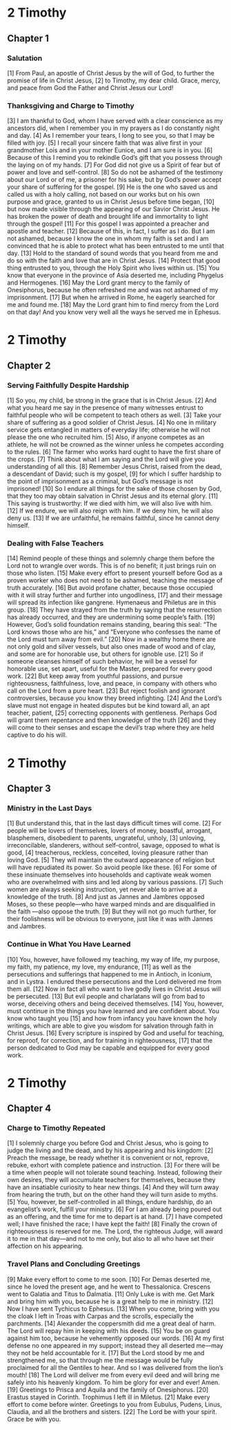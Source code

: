 # 2 Timothy

## Chapter 1 <!-- scripture:1 -->


### Salutation

[1] From Paul, an apostle of Christ Jesus by the will of God, to further the promise of life in Christ Jesus,
[2] to Timothy, my dear child. Grace, mercy, and peace from God the Father and Christ Jesus our Lord!

### Thanksgiving and Charge to Timothy

[3] I am thankful to God, whom I have served with a clear conscience as my ancestors did, when I remember you in my prayers as I do constantly night and day.
[4] As I remember your tears, I long to see you, so that I may be filled with joy.
[5] I recall your sincere faith that was alive first in your grandmother Lois and in your mother Eunice, and I am sure is in you.
[6] Because of this I remind you to rekindle God’s gift that you possess through the laying on of my hands.
[7] For God did not give us a Spirit of fear but of power and love and self-control.
[8] So do not be ashamed of the testimony about our Lord or of me, a prisoner for his sake, but by God’s power accept your share of suffering for the gospel.
[9] He is the one who saved us and called us with a holy calling, not based on our works but on his own purpose and grace, granted to us in Christ Jesus before time began,
[10] but now made visible through the appearing of our Savior Christ Jesus. He has broken the power of death and brought life and immortality to light through the gospel!
[11] For this gospel I was appointed a preacher and apostle and teacher.
[12] Because of this, in fact, I suffer as I do. But I am not ashamed, because I know the one in whom my faith is set and I am convinced that he is able to protect what has been entrusted to me until that day.
[13] Hold to the standard of sound words that you heard from me and do so with the faith and love that are in Christ Jesus.
[14] Protect that good thing entrusted to you, through the Holy Spirit who lives within us.
[15] You know that everyone in the province of Asia deserted me, including Phygelus and Hermogenes.
[16] May the Lord grant mercy to the family of Onesiphorus, because he often refreshed me and was not ashamed of my imprisonment.
[17] But when he arrived in Rome, he eagerly searched for me and found me.
[18] May the Lord grant him to find mercy from the Lord on that day! And you know very well all the ways he served me in Ephesus.
# 2 Timothy

## Chapter 2 <!-- scripture:2 -->


### Serving Faithfully Despite Hardship

[1] So you, my child, be strong in the grace that is in Christ Jesus.
[2] And what you heard me say in the presence of many witnesses entrust to faithful people who will be competent to teach others as well.
[3] Take your share of suffering as a good soldier of Christ Jesus.
[4] No one in military service gets entangled in matters of everyday life; otherwise he will not please the one who recruited him.
[5] Also, if anyone competes as an athlete, he will not be crowned as the winner unless he competes according to the rules.
[6] The farmer who works hard ought to have the first share of the crops.
[7] Think about what I am saying and the Lord will give you understanding of all this.
[8] Remember Jesus Christ, raised from the dead, a descendant of David; such is my gospel,
[9] for which I suffer hardship to the point of imprisonment as a criminal, but God’s message is not imprisoned!
[10] So I endure all things for the sake of those chosen by God, that they too may obtain salvation in Christ Jesus and its eternal glory.
[11] This saying is trustworthy:
If we died with him, we will also live with him.
[12] If we endure, we will also reign with him.
If we deny him, he will also deny us.
[13] If we are unfaithful, he remains faithful, since he cannot deny himself.

### Dealing with False Teachers

[14] Remind people of these things and solemnly charge them before the Lord not to wrangle over words. This is of no benefit; it just brings ruin on those who listen.
[15] Make every effort to present yourself before God as a proven worker who does not need to be ashamed, teaching the message of truth accurately.
[16] But avoid profane chatter, because those occupied with it will stray further and further into ungodliness,
[17] and their message will spread its infection like gangrene. Hymenaeus and Philetus are in this group.
[18] They have strayed from the truth by saying that the resurrection has already occurred, and they are undermining some people’s faith.
[19] However, God’s solid foundation remains standing, bearing this seal: “The Lord knows those who are his,” and “Everyone who confesses the name of the Lord must turn away from evil.”
[20] Now in a wealthy home there are not only gold and silver vessels, but also ones made of wood and of clay, and some are for honorable use, but others for ignoble use.
[21] So if someone cleanses himself of such behavior, he will be a vessel for honorable use, set apart, useful for the Master, prepared for every good work.
[22] But keep away from youthful passions, and pursue righteousness, faithfulness, love, and peace, in company with others who call on the Lord from a pure heart.
[23] But reject foolish and ignorant controversies, because you know they breed infighting.
[24] And the Lord’s slave must not engage in heated disputes but be kind toward all, an apt teacher, patient,
[25] correcting opponents with gentleness. Perhaps God will grant them repentance and then knowledge of the truth
[26] and they will come to their senses and escape the devil’s trap where they are held captive to do his will.
# 2 Timothy

## Chapter 3 <!-- scripture:3 -->


### Ministry in the Last Days

[1] But understand this, that in the last days difficult times will come.
[2] For people will be lovers of themselves, lovers of money, boastful, arrogant, blasphemers, disobedient to parents, ungrateful, unholy,
[3] unloving, irreconcilable, slanderers, without self-control, savage, opposed to what is good,
[4] treacherous, reckless, conceited, loving pleasure rather than loving God.
[5] They will maintain the outward appearance of religion but will have repudiated its power. So avoid people like these.
[6] For some of these insinuate themselves into households and captivate weak women who are overwhelmed with sins and led along by various passions.
[7] Such women are always seeking instruction, yet never able to arrive at a knowledge of the truth.
[8] And just as Jannes and Jambres opposed Moses, so these people—who have warped minds and are disqualified in the faith —also oppose the truth.
[9] But they will not go much further, for their foolishness will be obvious to everyone, just like it was with Jannes and Jambres.

### Continue in What You Have Learned

[10] You, however, have followed my teaching, my way of life, my purpose, my faith, my patience, my love, my endurance,
[11] as well as the persecutions and sufferings that happened to me in Antioch, in Iconium, and in Lystra. I endured these persecutions and the Lord delivered me from them all.
[12] Now in fact all who want to live godly lives in Christ Jesus will be persecuted.
[13] But evil people and charlatans will go from bad to worse, deceiving others and being deceived themselves.
[14] You, however, must continue in the things you have learned and are confident about. You know who taught you
[15] and how from infancy you have known the holy writings, which are able to give you wisdom for salvation through faith in Christ Jesus.
[16] Every scripture is inspired by God and useful for teaching, for reproof, for correction, and for training in righteousness,
[17] that the person dedicated to God may be capable and equipped for every good work.
# 2 Timothy

## Chapter 4 <!-- scripture:4 -->


### Charge to Timothy Repeated

[1] I solemnly charge you before God and Christ Jesus, who is going to judge the living and the dead, and by his appearing and his kingdom:
[2] Preach the message, be ready whether it is convenient or not, reprove, rebuke, exhort with complete patience and instruction.
[3] For there will be a time when people will not tolerate sound teaching. Instead, following their own desires, they will accumulate teachers for themselves, because they have an insatiable curiosity to hear new things.
[4] And they will turn away from hearing the truth, but on the other hand they will turn aside to myths.
[5] You, however, be self-controlled in all things, endure hardship, do an evangelist’s work, fulfill your ministry.
[6] For I am already being poured out as an offering, and the time for me to depart is at hand.
[7] I have competed well; I have finished the race; I have kept the faith!
[8] Finally the crown of righteousness is reserved for me. The Lord, the righteous Judge, will award it to me in that day—and not to me only, but also to all who have set their affection on his appearing.

### Travel Plans and Concluding Greetings

[9] Make every effort to come to me soon.
[10] For Demas deserted me, since he loved the present age, and he went to Thessalonica. Crescens went to Galatia and Titus to Dalmatia.
[11] Only Luke is with me. Get Mark and bring him with you, because he is a great help to me in ministry.
[12] Now I have sent Tychicus to Ephesus.
[13] When you come, bring with you the cloak I left in Troas with Carpas and the scrolls, especially the parchments.
[14] Alexander the coppersmith did me a great deal of harm. The Lord will repay him in keeping with his deeds.
[15] You be on guard against him too, because he vehemently opposed our words.
[16] At my first defense no one appeared in my support; instead they all deserted me—may they not be held accountable for it.
[17] But the Lord stood by me and strengthened me, so that through me the message would be fully proclaimed for all the Gentiles to hear. And so I was delivered from the lion’s mouth!
[18] The Lord will deliver me from every evil deed and will bring me safely into his heavenly kingdom. To him be glory for ever and ever! Amen.
[19] Greetings to Prisca and Aquila and the family of Onesiphorus.
[20] Erastus stayed in Corinth. Trophimus I left ill in Miletus.
[21] Make every effort to come before winter. Greetings to you from Eubulus, Pudens, Linus, Claudia, and all the brothers and sisters.
[22] The Lord be with your spirit. Grace be with you.
